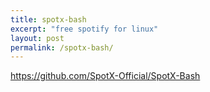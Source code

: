 ```yaml
---
title: spotx-bash
excerpt: "free spotify for linux"
layout: post
permalink: /spotx-bash/
---
```


<https://github.com/SpotX-Official/SpotX-Bash>
